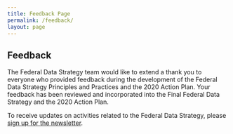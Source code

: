 ```yaml
---
title: Feedback Page
permalink: /feedback/
layout: page
---
```


## Feedback

The Federal Data Strategy team would like to extend a thank you to everyone who provided feedback during the development of the Federal Data Strategy Principles and Practices and the 2020 Action Plan. Your feedback has been reviewed and incorporated into the Final Federal Data Strategy and the 2020 Action Plan. 

To receive updates on activities related to the Federal Data Strategy, please [sign up for the newsletter](https://public.govdelivery.com/accounts/USGSA/subscribers/new?topic_id=USGSA_756).